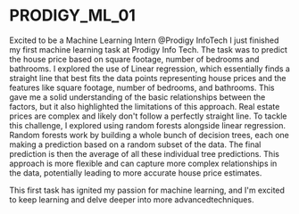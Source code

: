 # PRODIGY_ML_01
Excited to be a Machine Learning Intern @Prodigy InfoTech 
I just finished my first machine learning task at Prodigy Info Tech. The task was to predict the house price based on square footage, number of bedrooms and bathrooms. I explored the use of Linear regression, which essentially finds a straight line that best fits the data points representing house prices and the features like square footage, number of bedrooms, and bathrooms. This gave me a solid understanding of the basic relationships between the factors, but it also highlighted the limitations of this approach. Real estate prices are complex and likely don't follow a perfectly straight line. To tackle this challenge, I explored using random forests alongside linear regression. Random forests work by building a whole bunch of decision trees, each one making a prediction based on a random subset of the data. The final prediction is then the average of all these individual tree predictions. This approach is more flexible and can capture more complex relationships in the data, potentially leading to more accurate house price estimates. 


This first task has ignited my passion for machine learning, and I'm excited to keep learning and delve deeper into more advancedtechniques.
